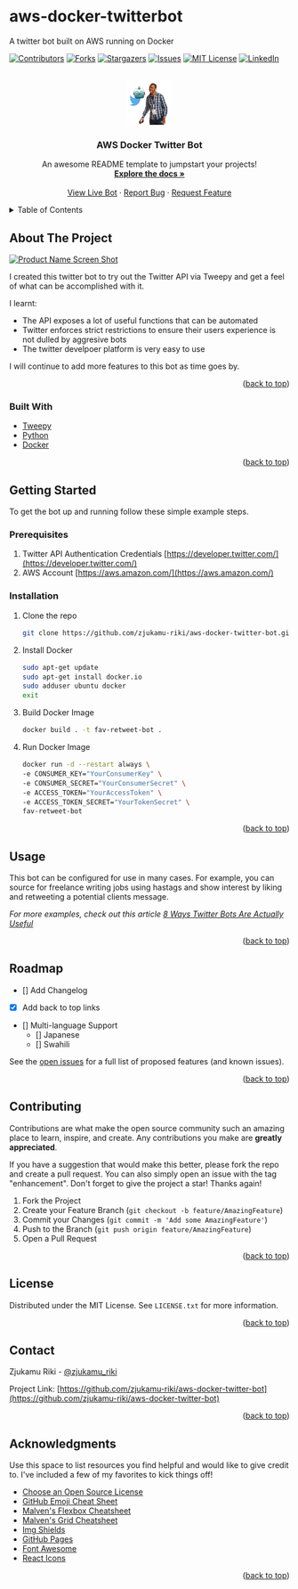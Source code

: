 # aws-docker-twitterbot
A twitter bot built on AWS running on Docker
<div id="top"></div>

[![Contributors][contributors-shield]][contributors-url]
[![Forks][forks-shield]][forks-url]
[![Stargazers][stars-shield]][stars-url]
[![Issues][issues-shield]][issues-url]
[![MIT License][license-shield]][license-url]
[![LinkedIn][linkedin-shield]][linkedin-url]



<!-- PROJECT LOGO -->
<br />
<div align="center">
  <a href="https://github.com/zjukamu-riki/aws-docker-twitter-bot">
    <img src="images/zjukamu_bot_logo.png" alt="Logo" width="80" height="80">
  </a>

  <h3 align="center">AWS Docker Twitter Bot</h3>

  <p align="center">
    An awesome README template to jumpstart your projects!
    <br />
    <a href="https://github.com/zjukamu-riki/aws-docker-twitter-bot"><strong>Explore the docs »</strong></a>
    <br />
    <br />
    <a href="https://twitter.com/zjukamu_bot">View Live Bot</a>
    ·
    <a href="https://github.com/zjukamu-riki/aws-docker-twitter-bot/issues">Report Bug</a>
    ·
    <a href="https://github.com/zjukamu-riki/aws-docker-twitter-bot/issues">Request Feature</a>
  </p>
</div>



<!-- TABLE OF CONTENTS -->
<details>
  <summary>Table of Contents</summary>
  <ol>
    <li>
      <a href="#about-the-project">About The Project</a>
      <ul>
        <li><a href="#built-with">Built With</a></li>
      </ul>
    </li>
    <li>
      <a href="#getting-started">Getting Started</a>
      <ul>
        <li><a href="#prerequisites">Prerequisites</a></li>
        <li><a href="#installation">Installation</a></li>
      </ul>
    </li>
    <li><a href="#usage">Usage</a></li>
    <li><a href="#roadmap">Roadmap</a></li>
    <li><a href="#contributing">Contributing</a></li>
    <li><a href="#license">License</a></li>
    <li><a href="#contact">Contact</a></li>
    <li><a href="#acknowledgments">Acknowledgments</a></li>
  </ol>
</details>



<!-- ABOUT THE PROJECT -->
## About The Project

[![Product Name Screen Shot][product-screenshot]](https://example.com)

I created this twitter bot to try out the Twitter API via Tweepy and get a feel of what can be accomplished with it.

I learnt:
* The API exposes a lot of useful functions that can be automated
* Twitter enforces strict restrictions to ensure their users experience is not dulled by aggresive bots
* The twitter develpoer platform is very easy to use

I will continue to add more features to this bot as time goes by.


<p align="right">(<a href="#top">back to top</a>)</p>



### Built With


* [Tweepy](https://www.tweepy.org/)
* [Python](https://www.python.org/)
* [Docker](https://www.docker.com/)

<p align="right">(<a href="#top">back to top</a>)</p>



<!-- GETTING STARTED -->
## Getting Started

To get the bot up and running follow these simple example steps.

### Prerequisites

1. Twitter API Authentication Credentials [https://developer.twitter.com/](https://developer.twitter.com/)
2. AWS Account  [https://aws.amazon.com/](https://aws.amazon.com/)


### Installation

1. Clone the repo
   ```sh
   git clone https://github.com/zjukamu-riki/aws-docker-twitter-bot.git
   ```
2. Install Docker
   ```sh
   sudo apt-get update
   sudo apt-get install docker.io
   sudo adduser ubuntu docker
   exit
   ```
3. Build Docker Image
   ```sh
   docker build . -t fav-retweet-bot .
   ```
3. Run Docker Image
   ```sh
   docker run -d --restart always \
   -e CONSUMER_KEY="YourConsumerKey" \
   -e CONSUMER_SECRET="YourConsumerSecret" \
   -e ACCESS_TOKEN="YourAccessToken" \
   -e ACCESS_TOKEN_SECRET="YourTokenSecret" \
   fav-retweet-bot
    ```

<p align="right">(<a href="#top">back to top</a>)</p>

<!-- USAGE EXAMPLES -->
## Usage

This bot can be configured for use in many cases. For example, you can source for freelance writing jobs using hastags and show interest by liking and retweeting a potential clients message. 

_For more examples, check out this article [8 Ways Twitter Bots Are Actually Useful](https://www.hongkiat.com/blog/using-twitter-bots/)_

<p align="right">(<a href="#top">back to top</a>)</p>



<!-- ROADMAP -->
## Roadmap

- [] Add Changelog
- [x] Add back to top links
- [] Multi-language Support
    - [] Japanese
    - [] Swahili

See the [open issues](https://github.com/zjukamu-riki/aws-docker-twitter-bot/issues) for a full list of proposed features (and known issues).

<p align="right">(<a href="#top">back to top</a>)</p>



<!-- CONTRIBUTING -->
## Contributing

Contributions are what make the open source community such an amazing place to learn, inspire, and create. Any contributions you make are **greatly appreciated**.

If you have a suggestion that would make this better, please fork the repo and create a pull request. You can also simply open an issue with the tag "enhancement".
Don't forget to give the project a star! Thanks again!

1. Fork the Project
2. Create your Feature Branch (`git checkout -b feature/AmazingFeature`)
3. Commit your Changes (`git commit -m 'Add some AmazingFeature'`)
4. Push to the Branch (`git push origin feature/AmazingFeature`)
5. Open a Pull Request

<p align="right">(<a href="#top">back to top</a>)</p>



<!-- LICENSE -->
## License

Distributed under the MIT License. See `LICENSE.txt` for more information.

<p align="right">(<a href="#top">back to top</a>)</p>



<!-- CONTACT -->
## Contact

Zjukamu Riki - [@zjukamu_riki](https://twitter.com/zjukamu_riki)

Project Link: [https://github.com/zjukamu-riki/aws-docker-twitter-bot](https://github.com/zjukamu-riki/aws-docker-twitter-bot)

<p align="right">(<a href="#top">back to top</a>)</p>



<!-- ACKNOWLEDGMENTS -->
## Acknowledgments

Use this space to list resources you find helpful and would like to give credit to. I've included a few of my favorites to kick things off!

* [Choose an Open Source License](https://choosealicense.com)
* [GitHub Emoji Cheat Sheet](https://www.webpagefx.com/tools/emoji-cheat-sheet)
* [Malven's Flexbox Cheatsheet](https://flexbox.malven.co/)
* [Malven's Grid Cheatsheet](https://grid.malven.co/)
* [Img Shields](https://shields.io)
* [GitHub Pages](https://pages.github.com)
* [Font Awesome](https://fontawesome.com)
* [React Icons](https://react-icons.github.io/react-icons/search)

<p align="right">(<a href="#top">back to top</a>)</p>



<!-- MARKDOWN LINKS & IMAGES -->
<!-- https://www.markdownguide.org/basic-syntax/#reference-style-links -->
[contributors-shield]: https://img.shields.io/github/contributors/zjukamu-riki/aws-docker-twitter-bot.svg?style=for-the-badge
[contributors-url]: https://github.com/zjukamu-riki/aws-docker-twitter-bot/graphs/contributors
[forks-shield]: https://img.shields.io/github/forks/zjukamu-riki/aws-docker-twitter-bot.svg?style=for-the-badge
[forks-url]: https://github.com/zjukamu-riki/aws-docker-twitter-bot/network/members
[stars-shield]: https://img.shields.io/github/stars/zjukamu-riki/aws-docker-twitter-bot.svg?style=for-the-badge
[stars-url]: https://github.com/zjukamu-riki/aws-docker-twitter-bot/stargazers
[issues-shield]: https://img.shields.io/github/issues/zjukamu-riki/aws-docker-twitter-bot.svg?style=for-the-badge
[issues-url]: https://github.com/zjukamu-riki/aws-docker-twitter-bot/issues
[license-shield]: https://img.shields.io/github/license/zjukamu-riki/aws-docker-twitter-bot.svg?style=for-the-badge
[license-url]: https://github.com/zjukamu-riki/aws-docker-twitter-bot/blob/master/LICENSE.txt
[linkedin-shield]: https://img.shields.io/badge/-LinkedIn-black.svg?style=for-the-badge&logo=linkedin&colorB=555
[linkedin-url]: https://linkedin.com/in/zjukamu
[product-screenshot]: images/screenshot.png